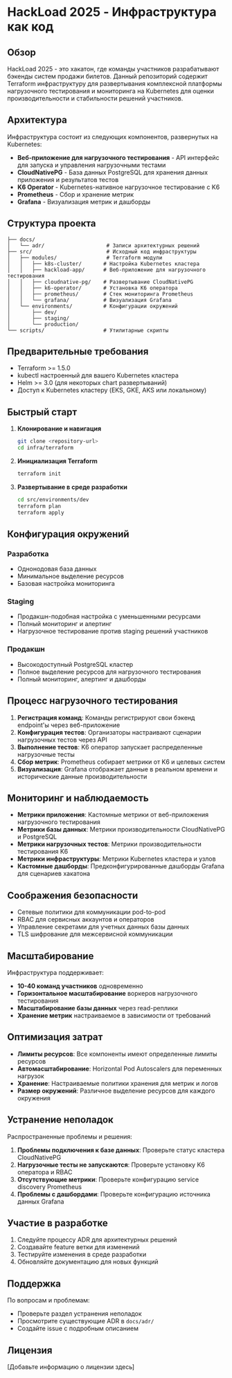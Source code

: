 # HackLoad 2025 - Инфраструктура как код

## Обзор

HackLoad 2025 - это хакатон, где команды участников разрабатывают бэкенды систем продажи билетов. Данный репозиторий содержит Terraform инфраструктуру для развертывания комплексной платформы нагрузочного тестирования и мониторинга на Kubernetes для оценки производительности и стабильности решений участников.

## Архитектура

Инфраструктура состоит из следующих компонентов, развернутых на Kubernetes:

- **Веб-приложение для нагрузочного тестирования** - API интерфейс для запуска и управления нагрузочными тестами
- **CloudNativePG** - База данных PostgreSQL для хранения данных приложения и результатов тестов
- **K6 Operator** - Kubernetes-нативное нагрузочное тестирование с K6
- **Prometheus** - Сбор и хранение метрик
- **Grafana** - Визуализация метрик и дашборды

## Структура проекта

```
├── docs/
│   └── adr/                    # Записи архитектурных решений
├── src/                        # Исходный код инфраструктуры
│   ├── modules/                # Terraform модули
│   │   ├── k8s-cluster/       # Настройка Kubernetes кластера
│   │   ├── hackload-app/      # Веб-приложение для нагрузочного тестирования
│   │   ├── cloudnative-pg/    # Развертывание CloudNativePG
│   │   ├── k6-operator/       # Установка K6 оператора
│   │   ├── prometheus/        # Стек мониторинга Prometheus
│   │   └── grafana/           # Визуализация Grafana
│   └── environments/          # Конфигурации окружений
│       ├── dev/
│       ├── staging/
│       └── production/
└── scripts/                   # Утилитарные скрипты
```

## Предварительные требования

- Terraform >= 1.5.0
- kubectl настроенный для вашего Kubernetes кластера
- Helm >= 3.0 (для некоторых chart развертываний)
- Доступ к Kubernetes кластеру (EKS, GKE, AKS или локальному)

## Быстрый старт

1. **Клонирование и навигация**
   ```bash
   git clone <repository-url>
   cd infra/terraform
   ```

2. **Инициализация Terraform**
   ```bash
   terraform init
   ```

3. **Развертывание в среде разработки**
   ```bash
   cd src/environments/dev
   terraform plan
   terraform apply
   ```

## Конфигурация окружений

### Разработка

- Однонодовая база данных
- Минимальное выделение ресурсов
- Базовая настройка мониторинга

### Staging

- Продакшн-подобная настройка с уменьшенными ресурсами
- Полный мониторинг и алертинг
- Нагрузочное тестирование против staging решений участников

### Продакшн

- Высокодоступный PostgreSQL кластер
- Полное выделение ресурсов для нагрузочного тестирования
- Полный мониторинг, алертинг и дашборды

## Процесс нагрузочного тестирования

1. **Регистрация команд**: Команды регистрируют свои бэкенд endpoint'ы через веб-приложение
2. **Конфигурация тестов**: Организаторы настраивают сценарии нагрузочных тестов через API
3. **Выполнение тестов**: K6 оператор запускает распределенные нагрузочные тесты
4. **Сбор метрик**: Prometheus собирает метрики от K6 и целевых систем
5. **Визуализация**: Grafana отображает данные в реальном времени и исторические данные производительности

## Мониторинг и наблюдаемость

- **Метрики приложения**: Кастомные метрики от веб-приложения нагрузочного тестирования
- **Метрики базы данных**: Метрики производительности CloudNativePG и PostgreSQL
- **Метрики нагрузочных тестов**: Метрики производительности тестирования K6
- **Метрики инфраструктуры**: Метрики Kubernetes кластера и узлов
- **Кастомные дашборды**: Предконфигурированные дашборды Grafana для сценариев хакатона

## Соображения безопасности

- Сетевые политики для коммуникации pod-to-pod
- RBAC для сервисных аккаунтов и операторов
- Управление секретами для учетных данных базы данных
- TLS шифрование для межсервисной коммуникации

## Масштабирование

Инфраструктура поддерживает:

- **10-40 команд участников** одновременно
- **Горизонтальное масштабирование** воркеров нагрузочного тестирования
- **Масштабирование базы данных** через read-реплики
- **Хранение метрик** настраиваемое в зависимости от требований

## Оптимизация затрат

- **Лимиты ресурсов**: Все компоненты имеют определенные лимиты ресурсов
- **Автомасштабирование**: Horizontal Pod Autoscalers для переменных нагрузок
- **Хранение**: Настраиваемые политики хранения для метрик и логов
- **Размер окружений**: Различное выделение ресурсов для каждого окружения

## Устранение неполадок

Распространенные проблемы и решения:

1. **Проблемы подключения к базе данных**: Проверьте статус кластера CloudNativePG
2. **Нагрузочные тесты не запускаются**: Проверьте установку K6 оператора и RBAC
3. **Отсутствующие метрики**: Проверьте конфигурацию service discovery Prometheus
4. **Проблемы с дашбордами**: Проверьте конфигурацию источника данных Grafana

## Участие в разработке

1. Следуйте процессу ADR для архитектурных решений
2. Создавайте feature ветки для изменений
3. Тестируйте изменения в среде разработки
4. Обновляйте документацию для новых функций

## Поддержка

По вопросам и проблемам:

- Проверьте раздел устранения неполадок
- Просмотрите существующие ADR в `docs/adr/`
- Создайте issue с подробным описанием

## Лицензия

[Добавьте информацию о лицензии здесь]
